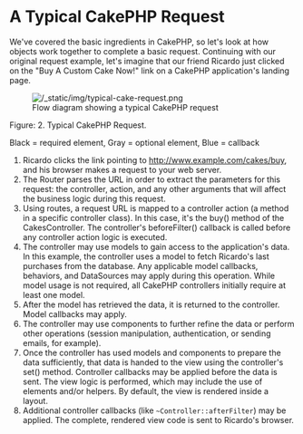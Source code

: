 # A Typical CakePHP Request

We've covered the basic ingredients in CakePHP, so let's look at
how objects work together to complete a basic request. Continuing
with our original request example, let's imagine that our friend
Ricardo just clicked on the "Buy A Custom Cake Now!" link on a
CakePHP application's landing page.

<figure class="align-center">
<img src="/typical-cake-request.png" alt="/_static/img/typical-cake-request.png" />
<figcaption>Flow diagram showing a typical CakePHP request</figcaption>
</figure>

Figure: 2. Typical CakePHP Request.

Black = required element, Gray = optional element, Blue = callback

1.  Ricardo clicks the link pointing to
    <http://www.example.com/cakes/buy>, and his browser makes a request
    to your web server.
2.  The Router parses the URL in order to extract the parameters for
    this request: the controller, action, and any other arguments that
    will affect the business logic during this request.
3.  Using routes, a request URL is mapped to a controller action (a
    method in a specific controller class). In this case, it's the
    buy() method of the CakesController. The controller's
    beforeFilter() callback is called before any controller action
    logic is executed.
4.  The controller may use models to gain access to the
    application's data. In this example, the controller uses a model to
    fetch Ricardo's last purchases from the database. Any applicable
    model callbacks, behaviors, and DataSources may apply during this
    operation. While model usage is not required, all CakePHP
    controllers initially require at least one model.
5.  After the model has retrieved the data, it is returned to the
    controller. Model callbacks may apply.
6.  The controller may use components to further refine the data or
    perform other operations (session manipulation, authentication, or
    sending emails, for example).
7.  Once the controller has used models and components to prepare
    the data sufficiently, that data is handed to the view using the
    controller's set() method. Controller callbacks may be applied
    before the data is sent. The view logic is performed, which may
    include the use of elements and/or helpers. By default, the view is
    rendered inside a layout.
8.  Additional controller callbacks (like `~Controller::afterFilter`) may be
    applied. The complete, rendered view code is sent to Ricardo's
    browser.
